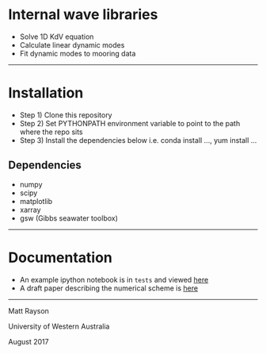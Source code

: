 # Internal wave libraries

 - Solve 1D KdV equation
 - Calculate linear dynamic modes
 - Fit dynamic modes to mooring data

---

# Installation

 - Step 1) Clone this repository
 - Step 2) Set PYTHONPATH environment variable to point to the path where the repo sits
 - Step 3) Install the dependencies below i.e. conda install ..., yum install ...

## Dependencies
 - numpy
 - scipy
 - matplotlib
 - xarray
 - gsw (Gibbs seawater toolbox)

---

# Documentation

 - An example ipython notebook is in `tests` and viewed [here](https://nbviewer.jupyter.org/urls/bitbucket.org/mrayson/iwaves/raw/c42dd64008eb014049b80031c07eb832d372f57f/tests/test_kdvlamb.ipynb)
 - A draft paper describing the numerical scheme is [here](https://www.overleaf.com/read/wvvthjwgtxft)
---

Matt Rayson

University of Western Australia

August 2017
